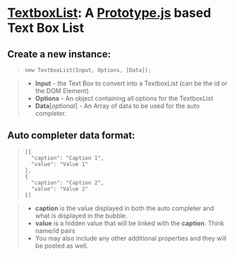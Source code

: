 [TextboxList][2]: A [Prototype.js][1] based Text Box List
========================================

Create a new instance:
----------------------

>     new TextboxList(Input, Options, [Data]);

>  - **Input** - the Text Box to convert into a TextboxList (can be the id or the DOM Element)
>  - **Options** - An object containing all options for the TextboxList
>  - **Data**[*optional*] - An Array of data to be used for the auto completer.

Auto completer data format:
---------------------------

>     [{
>       "caption": "Caption 1",
>       "value": "Value 1"
>     },
>     {
>       "caption": "Caption 2",
>       "value": "Value 2"
>     }]

>  - **caption** is the value displayed in both the auto completer and what is displayed in the bubble.
>  - **value** is a hidden value that will be linked with the **caption**.  Think name/id pairs
>  - You may also include any other additional properties and they will be posted as well.

  [1]: http://www.prototypejs.org/
  [2]: docs/index.html
